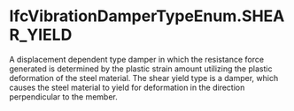 IfcVibrationDamperTypeEnum.SHEAR_YIELD
======================================
A displacement dependent type damper in which the resistance force generated
is determined by the plastic strain amount utilizing the plastic deformation
of the steel material. The shear yield type is a damper, which causes the
steel material to yield for deformation in the direction perpendicular to the
member.


